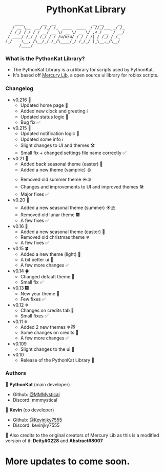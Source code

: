 <h1 align="center">PythonKat Library</h1>

```
    ____        __  __                __ __      __ 
   / __ \__  __/ /_/ /_  ____  ____  / //_/___ _/ /_
  / /_/ / / / / __/ __ \/ __ \/ __ \/ ,< / __ `/ __/
 / ____/ /_/ / /_/ / / /u/w/u/ / / / /| / /_/ / /_  
/_/    \__, /\__/_/ /_/\____/_/ /_/_/ |_\__,_/\__/  
      /____/                                        
```

### What is the PythonKat Library?
- The PythonKat Library is a ui library for scripts used by PythonKat.
- It's based off [Mercury Lib](https://github.com/deeeity/mercury-lib/tree/master), a open source ui library for roblox scripts.

### Changelog
- v0.216 🦇
  - Updated home page 🔧
  - Added new clock and greeting ℹ️
  - Updated status logic 🔨
  - Bug fix ✅
- v0.215 🦇
  - Updated notification logic 🔨
  - Updated some info ℹ️
  - Slight changes to UI and themes 🛠️
  - Small fix + changed settings file name correctly ✅
- v0.21 🦇
  - Added back seasonal theme (easter) 🩷
  - Added a new theme (vampiric) 🩸
  - Removed old summer theme ☀️⛱️
  - Changes and improvements to UI and improved themes 🛠️
  - Major fixes ✅
- v0.20 🌊
  - Added a new seasonal theme (summer) ☀️⛱️
  - Removed old lunar theme 🎆
  - A few fixes ✅
- v0.16 🐇
  - Added a new seasonal theme (easter) 🩷
  - Removed old christmas theme ❄
  - A few fixes ✅
- v0.15 🍀
  - Added a new theme (light) 💚
  - A bit better ui 🔨
  - A few more changes ✅
- v0.14 🍀
  - Changed default theme 💚
  - Small fix ✅
- v0.13 🎆
  - New year theme 🌉
  - Few fixes ✅
- v0.12 ❄
  - Changes on credits tab 🔨
  - Small fixes ✅
- v0.11 ❄
  - Added 2 new themes ❄😼
  - Some changes on credits 🔨
  - A few more changes ✅
- v0.109
  - Slight changes to the ui 📃
- v0.10
  - Release of the PythonKat Library 🔨

### Authors

👤 **PythonKat** (main developer)

* Github: [@MMMystical](https://github.com/MMMystical)
* Discord: mmmystical

👤 **Kevin** (co developer)

* Github: [@Kevinjky7555](https://github.com/Kevinjky7555)
* Discord: kevinjky7555

👤 Also credits to the original creators of Mercury Lib as this is a modified version of it: **Deity#0228** and **Abstract#8007**

# More updates to come soon.
